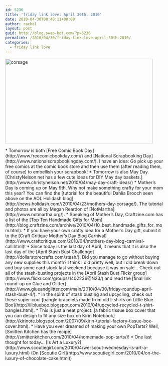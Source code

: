 ```yaml
---
id: 5236
title: 'friday link love: April 30th, 2010'
date: 2010-04-30T08:40:11+00:00
author: rachel
layout: post
guid: http://blog.swap-bot.com/?p=5236
permalink: /2010/04/30/friday-link-love-april-30th-2010/
categories:
  - friday link love
---
```


<img src="http://blog.swap-bot.com/wp-content/uploads/2010/04/corsage.jpg" alt="corsage" title="corsage" width="470" height="270" class="aligncenter size-full wp-image-5237" srcset="http://blog.swap-bot.com/wp-content/uploads/2010/04/corsage-300x172.jpg 300w, http://blog.swap-bot.com/wp-content/uploads/2010/04/corsage.jpg 470w" sizes="(max-width: 470px) 100vw, 470px" /> <div style="opacity: 0; position: absolute; left:-3813px;">
  
</div><div style="opacity: 0; position: absolute; left:-3216px;">
  
</div><div style="opacity: 0; position: absolute; left:-2535px;">
  <a href="http://about.me/the-kids-are-all-right-movie">download hd the kids are all right</a>
</div></a>  * Tomorrow is both [Free Comic Book Day](http://www.freecomicbookday.com/) and [National Scrapbooking Day](http://www.nationalscrapbookingday.com/). I have an idea: Go pick up your free comics at the comic book store and then use them (after reading them, of course) to embellish your scrapbook!  * Tomorrow is also May Day. [ChristyNelson.net has a few cute ideas for DIY May day baskets.](http://www.christynelson.net/2010/04/may-day-craft-ideas/)  * Mother&#8217;s Day is coming up on May 9th. Why not make something crafty for your mom this year? You can find the [tutorial for the beautiful Dahlia Brooch seen above on the AOL Holidash blog](http://news.holidash.com//2010/04/23/mothers-day-corsage/). The tutorial and photos are all by Megan Reardon of [NotMartha](http://www.notmartha.org/).  * Speaking of Mother&#8217;s Day, Craftzine.com has a list of the [Top Ten Handmade Gifts for Mom](http://blog.craftzine.com/archive/2010/04/10_best_handmade_gifts_for_mom.html).  * If you have your own crafty idea for a Mother&#8217;s Day gift, submit it to the [Craft Critique Mother&#8217;s Day Blog Carnival](http://www.craftcritique.com/2010/04/mothers-day-blog-carnival-call.html)!   * Since today is the last day of April, it means that it is also the last day of the [April Stash Bust Challenge](http://dollarstorecrafts.com/stash/). Did you manage to go without buying any new supplies this month? I think I did pretty well, but I did break down and buy some card stock last weekend because it was on sale&#8230; Check out all of the stash-busting projects in the [April Stash Bust Flickr group](http://www.flickr.com/groups/1402236@N23/) and read the [final link round-up on Glue and Glitter](http://www.glueandglitter.com/main/2010/04/30/friday-roundup-april-stash-bust-4/).   * In the spirit of stash busting and upcycling, check out these super-cool [bangle bracelets made from old t-shirts on Little Blue Boo](http://lilblueboo.blogspot.com/2010/04/upcycled-recycled-t-shirt-bangles.html).  * This is just a neat project: [a fabric tissue box cover that you can design to fit any size box on Kirin Notebook](http://kirinote.blogspot.com/2007/09/kirin-tutorial-factory-tissue-box-cover.html).  * Have you ever dreamed of making your own PopTarts? Well, [Smitten Kitchen has the recipe](http://smittenkitchen.com/2010/04/homemade-pop-tarts/)!  * One last thought for today&#8230; [Is Art a Luxury?](http://www.scoutiegirl.com/2010/04/we-scout-wednesday-is-art-a-luxury.html) (On [Scoutie Girl](http://www.scoutiegirl.com/2010/04/on-the-luxury-of-chocolate-cake.html))<div style="opacity: 0; position: absolute; left:-2472px;">
  <div style="opacity: 0; position: absolute; left:-3918px;">
    <a href="http://companymen.carbonmade.com/about">the company men movie video</a>
  </div></p>
</div><div style="opacity: 0; position: absolute; left:-2541px;">
  <a href="http://about.me/127_hours">127 hours divx</a> 
</div><div style="opacity: 0; position: absolute; left:-3033px;">
  <a href="http://about.me/twelve-movie">twelve online</a>
</div>